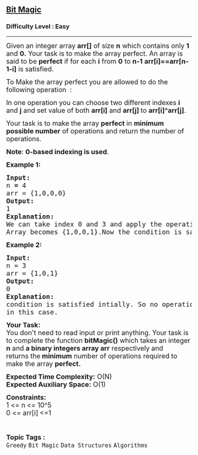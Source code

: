 <h2><a href="https://practice.geeksforgeeks.org/problems/ed0422e992899f3f46340ce97b0090683ceebd67/1">Bit Magic</a></h2><h3>Difficulty Level : Easy</h3><hr><div class="problems_problem_content__Xm_eO"><p><span style="font-size:18px">Given an integer array <strong>arr[]</strong> of size <strong>n</strong> which contains only <strong>1</strong> and <strong>0.</strong> Your task is to make the array perfect. An array is said to be <strong>perfect</strong> if for each <strong>i</strong> from <strong>0</strong> to <strong>n-1</strong> <strong>arr[i]==arr[n-1-i]</strong> is satisfied.&nbsp;</span></p>

<p><span style="font-size:18px">To Make the array perfect you are allowed to do the following operation &nbsp;:</span></p>

<p><span style="font-size:18px">In one operation you can choose two different indexes&nbsp;<strong>i</strong> and <strong>j</strong> and set value of both <strong>arr[i]</strong> and <strong>arr[j] </strong>to <strong>arr[i]^arr[j]</strong>.</span></p>

<p><span style="font-size:18px">Your task is to make the array <strong>perfect</strong> in <strong>minimum possible number</strong> of operations and return the number of operations.</span></p>

<p><span style="font-size:18px"><strong>Note</strong>: <strong>0-based indexing is used</strong>.</span></p>

<p><span style="font-size:18px"><strong>Example 1:</strong></span></p>

<pre><span style="font-size:18px"><strong>Input:</strong>
n<strong> = </strong>4
arr = {1,0,0,0}
<strong>Output:
</strong>1
<strong>Explanation:</strong>
We can take index 0 and 3 and apply the operation.
Array becomes {1,0,0,1}.Now the condition is satisfied </span></pre>

<p><span style="font-size:18px"><strong>Example 2:</strong></span></p>

<pre><span style="font-size:18px"><strong>Input:</strong>
n = 3
arr = {1,0,1}
<strong>Output:</strong>
0
<strong>Explanation:</strong>
condition is satisfied intially. So no operation is required
in this case.</span></pre>

<p><span style="font-size:18px"><strong>Your Task:</strong><br>
You don't need to read input or print anything. Your task is to complete the function <strong>bitMagic()</strong> which takes an integer <strong>n</strong> and <strong>a binary integers array arr</strong>&nbsp;respectively and returns&nbsp;the<strong> minimum</strong> number of operations required to make the array <strong>perfect.&nbsp;</strong></span></p>

<p><span style="font-size:18px"><strong>Expected Time Complexity:</strong>&nbsp;O(N)<br>
<strong>Expected Auxiliary Space:</strong>&nbsp;O(1)</span></p>

<p><span style="font-size:18px"><strong>Constraints:</strong><br>
1 &lt;= n<strong>&nbsp;</strong>&lt;= 10^5<br>
0 &lt;=&nbsp;arr[i]<strong>&nbsp;</strong>&lt;=1</span></p>
</div><br><p><span style=font-size:18px><strong>Topic Tags : </strong><br><code>Greedy</code>&nbsp;<code>Bit Magic</code>&nbsp;<code>Data Structures</code>&nbsp;<code>Algorithms</code>&nbsp;